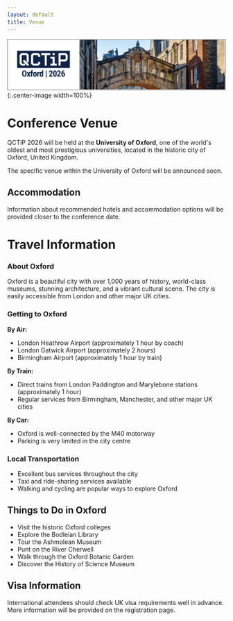 ```yaml
---
layout: default
title: Venue
---
```


![Oxford Bridge of Sighs](assets/images/cover.png){:.center-image width=100%}

# Conference Venue


QCTiP 2026 will be held at the **University of Oxford**, one of the world's oldest and most prestigious universities, located in the historic city of Oxford, United Kingdom.


The specific venue within the University of Oxford will be announced soon.



## Accommodation

Information about recommended hotels and accommodation options will be provided closer to the conference date.

# Travel Information

### About Oxford

Oxford is a beautiful city with over 1,000 years of history, world-class museums, stunning architecture, and a vibrant cultural scene. The city is easily accessible from London and other major UK cities.


### Getting to Oxford

**By Air:**
- London Heathrow Airport (approximately 1 hour by coach)
- London Gatwick Airport (approximately 2 hours)
- Birmingham Airport (approximately 1 hour by train)

**By Train:**
- Direct trains from London Paddington and Marylebone stations (approximately 1 hour)
- Regular services from Birmingham, Manchester, and other major UK cities

**By Car:**
- Oxford is well-connected by the M40 motorway
- Parking is very limited in the city centre

### Local Transportation

- Excellent bus services throughout the city
- Taxi and ride-sharing services available
- Walking and cycling are popular ways to explore Oxford

## Things to Do in Oxford

- Visit the historic Oxford colleges
- Explore the Bodleian Library
- Tour the Ashmolean Museum
- Punt on the River Cherwell
- Walk through the Oxford Botanic Garden
- Discover the History of Science Museum

## Visa Information

International attendees should check UK visa requirements well in advance. More information will be provided on the registration page.

